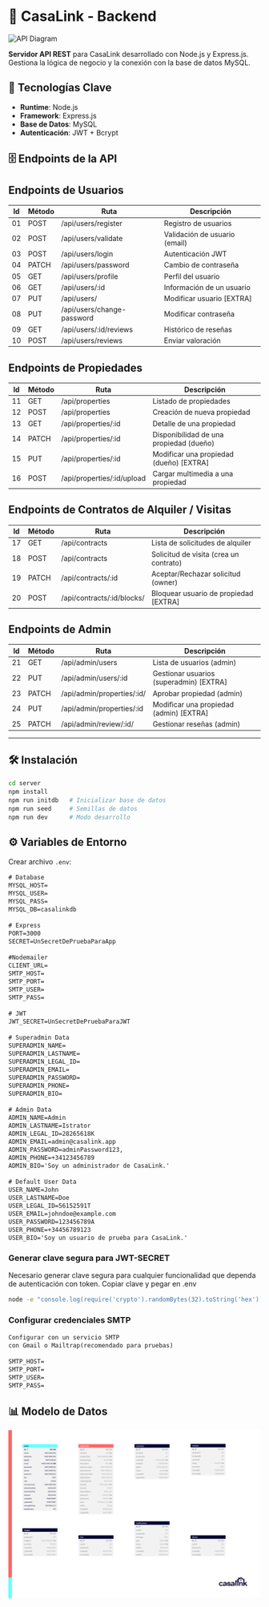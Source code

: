 # 🚀 CasaLink - Backend

![API Diagram](./docs/media/api-diagram.jpg)

**Servidor API REST** para CasaLink desarrollado con Node.js y Express.js. Gestiona la lógica de negocio y la conexión con la base de datos MySQL.

## 🔧 Tecnologías Clave

- **Runtime**: Node.js
- **Framework**: Express.js
- **Base de Datos**: MySQL
- **Autenticación**: JWT + Bcrypt

## 🗄️ Endpoints de la API

## Endpoints de Usuarios

| Id  | Método | Ruta                       | Descripción                   |
| --- | ------ | -------------------------- | ----------------------------- |
| 01  | POST   | /api/users/register        | Registro de usuarios          |
| 02  | POST   | /api/users/validate        | Validación de usuario (email) |
| 03  | POST   | /api/users/login           | Autenticación JWT             |
| 04  | PATCH  | /api/users/password        | Cambio de contraseña          |
| 05  | GET    | /api/users/profile         | Perfil del usuario            |
| 06  | GET    | /api/users/:id             | Información de un usuario     |
| 07  | PUT    | /api/users/                | Modificar usuario [EXTRA]     |
| 08  | PUT    | /api/users/change-password | Modificar contraseña          |
| 09  | GET    | /api/users/:id/reviews     | Histórico de reseñas          |
| 10  | POST   | /api/users/reviews         | Enviar valoración             |

## Endpoints de Propiedades

| Id  | Método | Ruta                       | Descripción                             |
| --- | ------ | -------------------------- | --------------------------------------- |
| 11  | GET    | /api/properties            | Listado de propiedades                  |
| 12  | POST   | /api/properties            | Creación de nueva propiedad             |
| 13  | GET    | /api/properties/:id        | Detalle de una propiedad                |
| 14  | PATCH  | /api/properties/:id        | Disponibilidad de una propiedad (dueño) |
| 15  | PUT    | /api/properties/:id        | Modificar una propiedad (dueño) [EXTRA] |
| 16  | POST   | /api/properties/:id/upload | Cargar multimedia a una propiedad       |

## Endpoints de Contratos de Alquiler / Visitas

| Id  | Método | Ruta                       | Descripción                            |
| --- | ------ | -------------------------- | -------------------------------------- |
| 17  | GET    | /api/contracts             | Lista de solicitudes de alquiler       |
| 18  | POST   | /api/contracts             | Solicitud de visita (crea un contrato) |
| 19  | PATCH  | /api/contracts/:id         | Aceptar/Rechazar solicitud (owner)     |
| 20  | POST   | /api/contracts/:id/blocks/ | Bloquear usuario de propiedad [EXTRA]  |

## Endpoints de Admin

| Id  | Método | Ruta                       | Descripción                             |
| --- | ------ | -------------------------- | --------------------------------------- |
| 21  | GET    | /api/admin/users           | Lista de usuarios (admin)               |
| 22  | PUT    | /api/admin/users/:id       | Gestionar usuarios (superadmin) [EXTRA] |
| 23  | PATCH  | /api/admin/properties/:id/ | Aprobar propiedad (admin)               |
| 24  | PUT    | /api/admin/properties/:id  | Modificar una propiedad (admin) [EXTRA] |
| 25  | PATCH  | /api/admin/review/:id/     | Gestionar reseñas (admin)               |

---

## 🛠 Instalación

```bash
cd server
npm install
npm run initdb   # Inicializar base de datos
npm run seed     # Semillas de datos
npm run dev      # Modo desarrollo
```

## ⚙️ Variables de Entorno

Crear archivo `.env`:

```env
# Database
MYSQL_HOST=
MYSQL_USER=
MYSQL_PASS=
MYSQL_DB=casalinkdb

# Express
PORT=3000
SECRET=UnSecretDePruebaParaApp

#Nodemailer
CLIENT_URL=
SMTP_HOST=
SMTP_PORT=
SMTP_USER=
SMTP_PASS=

# JWT
JWT_SECRET=UnSecretDePruebaParaJWT

# Superadmin Data
SUPERADMIN_NAME=
SUPERADMIN_LASTNAME=
SUPERADMIN_LEGAL_ID=
SUPERADMIN_EMAIL=
SUPERADMIN_PASSWORD=
SUPERADMIN_PHONE=
SUPERADMIN_BIO=

# Admin Data
ADMIN_NAME=Admin
ADMIN_LASTNAME=Istrator
ADMIN_LEGAL_ID=28265618K
ADMIN_EMAIL=admin@casalink.app
ADMIN_PASSWORD=adminPassword123,
ADMIN_PHONE=+34123456789
ADMIN_BIO='Soy un administrador de CasaLink.'

# Default User Data
USER_NAME=John
USER_LASTNAME=Doe
USER_LEGAL_ID=56152591T
USER_EMAIL=johndoe@example.com
USER_PASSWORD=123456789A
USER_PHONE=+34456789123
USER_BIO='Soy un usuario de prueba para CasaLink.'
```

### Generar clave segura para JWT-SECRET

Necesario generar clave segura para cualquier funcionalidad que dependa de autenticación con token.
Copiar clave y pegar en .env

```bash
node -e "console.log(require('crypto').randomBytes(32).toString('hex'))"
```

### Configurar credenciales SMTP

```plaintext
Configurar con un servicio SMTP
con Gmail o Mailtrap(recomendado para pruebas)

SMTP_HOST=
SMTP_PORT=
SMTP_USER=
SMTP_PASS=
```

## 📊 Modelo de Datos

[![Base de Datos](/docs/media/casalinkdb.svg)](/docs/database.md)

<!--
## 📄 Documentación API

Acceder a la documentación completa en desarrollo:

```bash
http://localhost:5000/api-docs
```
## 🧪 Pruebas

````bash
npm test  # Pruebas unitarias
npm run test:e2e  # Pruebas de integración
````
-->
